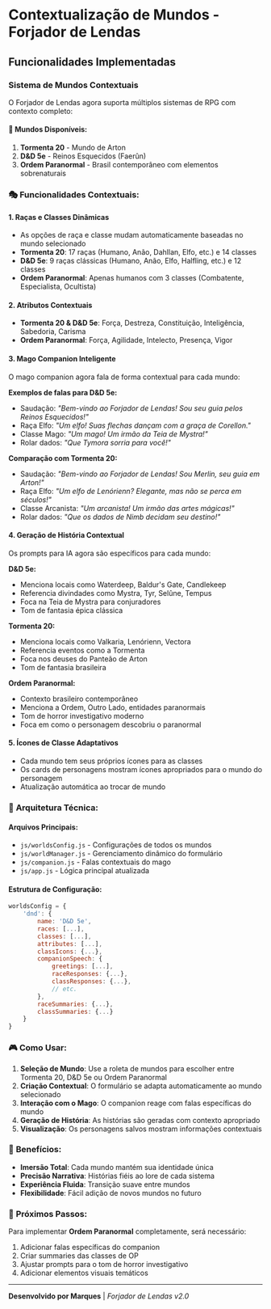 # Contextualização de Mundos - Forjador de Lendas

## Funcionalidades Implementadas

### Sistema de Mundos Contextuais

O Forjador de Lendas agora suporta múltiplos sistemas de RPG com contexto completo:

#### 🌟 **Mundos Disponíveis:**
1. **Tormenta 20** - Mundo de Arton
2. **D&D 5e** - Reinos Esquecidos (Faerûn) 
3. **Ordem Paranormal** - Brasil contemporâneo com elementos sobrenaturais

### 🎭 **Funcionalidades Contextuais:**

#### **1. Raças e Classes Dinâmicas**
- As opções de raça e classe mudam automaticamente baseadas no mundo selecionado
- **Tormenta 20**: 17 raças (Humano, Anão, Dahllan, Elfo, etc.) e 14 classes
- **D&D 5e**: 9 raças clássicas (Humano, Anão, Elfo, Halfling, etc.) e 12 classes
- **Ordem Paranormal**: Apenas humanos com 3 classes (Combatente, Especialista, Ocultista)

#### **2. Atributos Contextuais**
- **Tormenta 20 & D&D 5e**: Força, Destreza, Constituição, Inteligência, Sabedoria, Carisma
- **Ordem Paranormal**: Força, Agilidade, Intelecto, Presença, Vigor

#### **3. Mago Companion Inteligente**
O mago companion agora fala de forma contextual para cada mundo:

**Exemplos de falas para D&D 5e:**
- Saudação: *"Bem-vindo ao Forjador de Lendas! Sou seu guia pelos Reinos Esquecidos!"*
- Raça Elfo: *"Um elfo! Suas flechas dançam com a graça de Corellon."*
- Classe Mago: *"Um mago! Um irmão da Teia de Mystra!"*
- Rolar dados: *"Que Tymora sorria para você!"*

**Comparação com Tormenta 20:**
- Saudação: *"Bem-vindo ao Forjador de Lendas! Sou Merlin, seu guia em Arton!"*
- Raça Elfo: *"Um elfo de Lenórienn? Elegante, mas não se perca em séculos!"*
- Classe Arcanista: *"Um arcanista! Um irmão das artes mágicas!"*
- Rolar dados: *"Que os dados de Nimb decidam seu destino!"*

#### **4. Geração de História Contextual**
Os prompts para IA agora são específicos para cada mundo:

**D&D 5e:**
- Menciona locais como Waterdeep, Baldur's Gate, Candlekeep
- Referencia divindades como Mystra, Tyr, Selûne, Tempus
- Foca na Teia de Mystra para conjuradores
- Tom de fantasia épica clássica

**Tormenta 20:**
- Menciona locais como Valkaria, Lenórienn, Vectora
- Referencia eventos como a Tormenta
- Foca nos deuses do Panteão de Arton
- Tom de fantasia brasileira

**Ordem Paranormal:**
- Contexto brasileiro contemporâneo
- Menciona a Ordem, Outro Lado, entidades paranormais
- Tom de horror investigativo moderno
- Foca em como o personagem descobriu o paranormal

#### **5. Ícones de Classe Adaptativos**
- Cada mundo tem seus próprios ícones para as classes
- Os cards de personagens mostram ícones apropriados para o mundo do personagem
- Atualização automática ao trocar de mundo

### 🔧 **Arquitetura Técnica:**

#### **Arquivos Principais:**
- `js/worldsConfig.js` - Configurações de todos os mundos
- `js/worldManager.js` - Gerenciamento dinâmico do formulário
- `js/companion.js` - Falas contextuais do mago
- `js/app.js` - Lógica principal atualizada

#### **Estrutura de Configuração:**
```javascript
worldsConfig = {
    'dnd': {
        name: 'D&D 5e',
        races: [...],
        classes: [...],
        attributes: [...],
        classIcons: {...},
        companionSpeech: {
            greetings: [...],
            raceResponses: {...},
            classResponses: {...},
            // etc.
        },
        raceSummaries: {...},
        classSummaries: {...}
    }
}
```

### 🎮 **Como Usar:**

1. **Seleção de Mundo**: Use a roleta de mundos para escolher entre Tormenta 20, D&D 5e ou Ordem Paranormal
2. **Criação Contextual**: O formulário se adapta automaticamente ao mundo selecionado
3. **Interação com o Mago**: O companion reage com falas específicas do mundo
4. **Geração de História**: As histórias são geradas com contexto apropriado
5. **Visualização**: Os personagens salvos mostram informações contextuais

### 🌟 **Benefícios:**

- **Imersão Total**: Cada mundo mantém sua identidade única
- **Precisão Narrativa**: Histórias fiéis ao lore de cada sistema
- **Experiência Fluida**: Transição suave entre mundos
- **Flexibilidade**: Fácil adição de novos mundos no futuro

### 🔮 **Próximos Passos:**

Para implementar **Ordem Paranormal** completamente, será necessário:
1. Adicionar falas específicas do companion
2. Criar summaries das classes de OP
3. Ajustar prompts para o tom de horror investigativo
4. Adicionar elementos visuais temáticos

---

**Desenvolvido por Marques** | *Forjador de Lendas v2.0* 